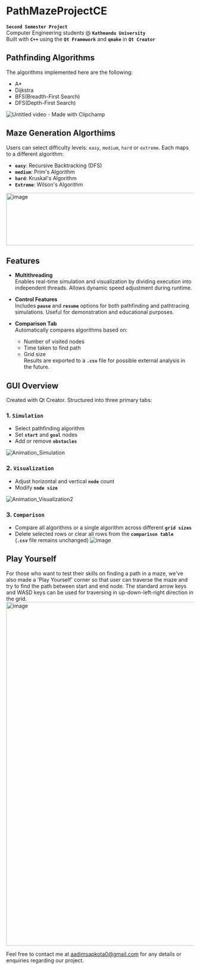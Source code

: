 # PathMazeProjectCE
**`Second Semester Project`**  
Computer Engineering students @ **`Kathmandu University`**  
Built with **`C++`** using the **`Qt Framework`** and **`qmake`** in **`Qt Creator`**


## Pathfinding Algorithms
The algorithms implemented here are the following:

* A*
* Dijkstra
* BFS(Breadth-First Search)
* DFS(Depth-First Search)

![Untitled video - Made with Clipchamp](https://github.com/user-attachments/assets/fe2553f3-624e-41bc-ba9b-38fc7ee15b68)

## Maze Generation Algorthims
Users can select difficulty levels: `easy`, `medium`, `hard` or `extreme`. Each maps to a different algorithm:

- **`easy`**: Recursive Backtracking (DFS)
- **`medium`**: Prim's Algorithm
- **`hard`**: Kruskal's Algorithm
- **`Extreme`**: Wilson's Algorithm

<img width="533" height="141" alt="image" src="https://github.com/user-attachments/assets/eab55c76-d43b-490a-8124-75139fd4b4a6" />


## Features

- **Multithreading**  
  Enables real-time simulation and visualization by dividing execution into independent threads. Allows dynamic speed adjustment during runtime.

- **Control Features**  
  Includes **`pause`** and **`resume`** options for both pathfinding and pathtracing simulations. Useful for demonstration and educational purposes.

- **Comparison Tab**  
  Automatically compares algorithms based on:
  - Number of visited nodes
  - Time taken to find path
  - Grid size  
  Results are exported to a **`.csv`** file for possible external analysis in the future.

## GUI Overview

Created with Qt Creator. Structured into three primary tabs:

### 1. **`Simulation`**

- Select pathfinding algorithm  
- Set **`start`** and **`goal`** nodes  
- Add or remove **`obstacles`**

![Animation_Simulation](https://github.com/user-attachments/assets/910c2b71-fc63-482f-af6b-1a29f2f1a38b)

### 2. **`Visualization`**

- Adjust horizontal and vertical **`node`** count  
- Modify **`node size`**

![Animation_Visualization2](https://github.com/user-attachments/assets/d493d017-b5be-42fe-b4df-61642cced8d6)

### 3. **`Comparison`**

- Compare all algorithms or a single algorithm across different **`grid sizes`**  
- Delete selected rows or clear all rows from the **`comparison table`**  
  (**`.csv`** file remains unchanged)
![image](https://github.com/user-attachments/assets/73d7ba88-b82a-48f6-98ef-0683eb8dcb8e)


## Play Yourself
 For those who want to test their skills on finding a path in a maze, we've also made a 'Play Yourself' corner so that 
 user can traverse the maze and try to find the path between start and end node. The standard arrow keys and WASD keys 
 can be used for traversing in up-down-left-right direction in the grid.
 <img width="1798" height="922" alt="image" src="https://github.com/user-attachments/assets/166c8192-a21a-4b42-ac7f-111439a4492b" />


Feel free to contact me at aadimsapkota0@gmail.com for any details or enquiries regarding our project.



